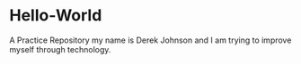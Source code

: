 # Hello-World
A Practice Repository
my name is Derek Johnson and I am trying to improve myself through technology.
